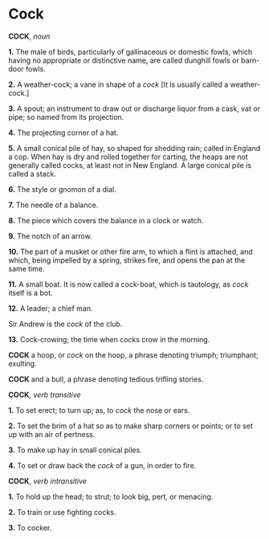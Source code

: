 # Cock

**COCK**, _noun_

**1.** The male of birds, particularly of gallinaceous or domestic fowls, which having no appropriate or distinctive name, are called dunghill fowls or barn-door fowls.

**2.** A weather-cock; a vane in shape of a _cock_ \[It is usually called a weather-cock.\]

**3.** A spout; an instrument to draw out or discharge liquor from a cask, vat or pipe; so named from its projection.

**4.** The projecting corner of a hat.

**5.** A small conical pile of hay, so shaped for shedding rain; called in England a cop. When hay is dry and rolled together for carting, the heaps are not generally called cocks, at least not in New England. A large conical pile is called a stack.

**6.** The style or gnomon of a dial.

**7.** The needle of a balance.

**8.** The piece which covers the balance in a clock or watch.

**9.** The notch of an arrow.

**10.** The part of a musket or other fire arm, to which a flint is attached, and which, being impelled by a spring, strikes fire, and opens the pan at the same time.

**11.** A small boat. It is now called a cock-boat, which is tautology, as _cock_ itself is a bot.

**12.** A leader; a chief man.

Sir Andrew is the _cock_ of the club.

**13.** Cock-crowing; the time when cocks crow in the morning.

**COCK** a hoop, or _cock_ on the hoop, a phrase denoting triumph; triumphant; exulting.

**COCK** and a bull, a phrase denoting tedious trifling stories.

**COCK**, _verb transitive_

**1.** To set erect; to turn up; as, to _cock_ the nose or ears.

**2.** To set the brim of a hat so as to make sharp corners or points; or to set up with an air of pertness.

**3.** To make up hay in small conical piles.

**4.** To set or draw back the _cock_ of a gun, in order to fire.

**COCK**, _verb intransitive_

**1.** To hold up the head; to strut; to look big, pert, or menacing.

**2.** To train or use fighting cocks.

**3.** To cocker.